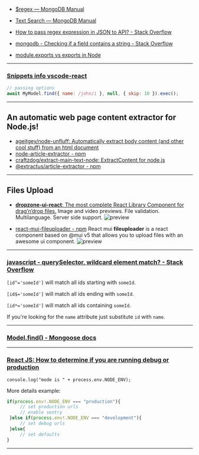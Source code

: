 - [$regex — MongoDB Manual](https://www.mongodb.com/docs/manual/reference/operator/query/regex/)

- [Text Search — MongoDB Manual](https://www.mongodb.com/docs/v3.2/text-search/)

- [How to pass regex expression in JSON to API? - Stack Overflow](https://stackoverflow.com/questions/56471002/how-to-pass-regex-expression-in-json-to-api)

- [mongodb - Checking if a field contains a string - Stack Overflow](https://stackoverflow.com/questions/10610131/checking-if-a-field-contains-a-string)

- [module.exports vs exports in Node](https://www.freecodecamp.org/news/module-exports-how-to-export-in-node-js-and-javascript/)

---

### [Snippets info vscode-react](https://github.com/ults-io/vscode-react-javascript-snippets/blob/HEAD/docs/Snippets.md)

```js
// passing options
await MyModel.find({ name: /john/i }, null, { skip: 10 }).exec();
```

---

## An automatic web page content **extractor** for Node.js!

- [ageitgey/node-unfluff: Automatically extract body content (and other cool stuff) from an html document](https://github.com/ageitgey/node-unfluff)
- [node-article-extractor - npm](https://www.npmjs.com/package/node-article-extractor?activeTab=readme)
- [craftzdog/extract-main-text-node: ExtractContent for node.js](https://github.com/craftzdog/extract-main-text-node)
- [@extractus/article-extractor - npm](https://www.npmjs.com/package/@extractus/article-extractor)

---

## Files Upload

- [**dropzone-ui-react**: The most complete React Library Component for drag’n’drop files.](https://github.com/dropzone-ui/dropzone-ui-react) Image and video previews. File validation. Multilanguage. Server side support.
  ![preview](https://user-images.githubusercontent.com/43678736/148801752-954fa819-023d-4596-b557-56f7a38f4745.png)

- [react-mui-fileuploader - npm](https://www.npmjs.com/package/react-mui-fileuploader?activeTab=readme) React mui **fileuploader** is a react component based on @mui v5 that allows you to upload files with an awesome ui component.
  ![preview](https://raw.githubusercontent.com/rouftom/react-mui-fileuploader/HEAD/public/preview.png)

---

### [javascript - querySelector, wildcard element match? - Stack Overflow](https://stackoverflow.com/questions/8714090/queryselector-wildcard-element-match)

`[id^='someId']` will match all ids starting with `someId`.

`[id$='someId']` will match all ids ending with `someId`.

`[id*='someId']` will match all ids containing `someId`.

If you're looking for the `name` attribute just substitute `id` with `name`.

---

### [Model.find() - Mongoose docs](https://mongoosejs.com/docs/api.html#model_Model-find)

---

### [React JS: How to determine if you are running debug or production](https://stackoverflow.com/questions/68892061/react-js-how-to-determine-if-you-are-running-debug-or-production)

`console.log("mode is " + process.env.NODE_ENV);`

More details example:

```javascript
if(process.env!.NODE_ENV === "production"){
     // set production urls
     // enable sentry
 }else if(process.env!.NODE_ENV === "development"){
     // set debug urls
 }else{
     // set defaults
}
```

---
